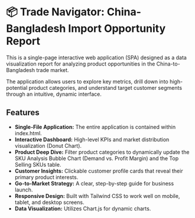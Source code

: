 # **📦 Trade Navigator: China-Bangladesh Import Opportunity Report**

This is a single-page interactive web application (SPA) designed as a data visualization report for analyzing product opportunities in the China-to-Bangladesh trade market.

The application allows users to explore key metrics, drill down into high-potential product categories, and understand target customer segments through an intuitive, dynamic interface.

## **Features**

* **Single-File Application:** The entire application is contained within index.html.  
* **Interactive Dashboard:** High-level KPIs and market distribution visualization (Donut Chart).  
* **Product Deep Dive:** Filter product categories to dynamically update the SKU Analysis Bubble Chart (Demand vs. Profit Margin) and the Top Selling SKUs table.  
* **Customer Insights:** Clickable customer profile cards that reveal their primary product interests.  
* **Go-to-Market Strategy:** A clear, step-by-step guide for business launch.  
* **Responsive Design:** Built with Tailwind CSS to work well on mobile, tablet, and desktop screens.  
* **Data Visualization:** Utilizes Chart.js for dynamic charts.
